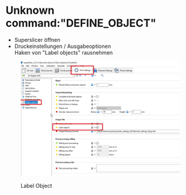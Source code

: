 # Unknown command:"DEFINE\_OBJECT"

* Superslicer öffnen
* Druckeinstellungen / Ausgabeoptionen\
  Haken von "Label objects" rausnehmen

<figure><img src="../../../.gitbook/assets/labeled_object.jpg" alt=""><figcaption><p>Label Object</p></figcaption></figure>
